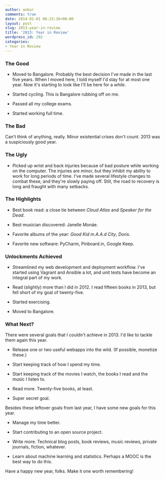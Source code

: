 ```yaml
---
author: ankur
comments: true
date: 2014-01-01 06:23:16+00:00
layout: post
slug: 2013-year-in-review
title: '2013: Year in Review'
wordpress_id: 292
categories:
- Year in Review
---
```


### The Good





	
  * Moved to Bangalore. Probably the best decision I've made in the last five years. When I moved here, I told myself I'd stay for at most one year. Now it's starting to look like I'll be here for a _while_.

	
  * Started cycling. This is Bangalore rubbing off on me.

	
  * Passed all my college exams.

	
  * Started working full time.




### The Bad


Can't think of anything, really. Minor existential crises don't count. 2013 was a suspiciously good year.


### The Ugly





	
  * Picked up wrist and back injuries because of bad posture while working on the computer. The injuries are minor, but they inhibit my ability to work for long periods of time. I've made several lifestyle changes to combat these, and they're slowly paying off. Still, the road to recovery is long and fraught with many setbacks.




### The Highlights





	
  * Best book read: a close tie between _Cloud Atlas_ and _Speaker for the Dead_.

	
  * Best musician discovered: Janelle Monáe.

	
  * Favorite albums of the year: _Good Kid m.A.A.d City_, _Doris_.

	
  * Favorite new software: PyCharm, Pinboard.in, Google Keep.




### Unlockments Achieved





	
  * Streamlined my web development and deployment workflow. I've started using Vagrant and Ansible a lot, and unit tests have become an integral part of my work.

	
  * Read (slightly) more than I did in 2012. I read fifteen books in 2013, but fell short of my goal of twenty-five.

	
  * Started exercising.

	
  * Moved to Bangalore.




### What Next?


There were several goals that I couldn't achieve in 2013. I'd like to tackle them again this year.



	
  * Release one or two useful webapps into the wild. (If possible, monetize these.)

	
  * Start keeping track of how I spend my time.

	
  * Start keeping track of the movies I watch, the books I read and the music I listen to.

	
  * Read more. Twenty-five books, at least.

	
  * Super secret goal.


Besides these leftover goals from last year, I have some new goals for this year.

	
  * Manage my time better.

	
  * Start contributing to an open source project.

	
  * Write more. Technical blog posts, book reviews, music reviews, private journals, fiction, whatever.

	
  * Learn about machine learning and statistics. Perhaps a MOOC is the best way to do this.


Have a happy new year, folks. Make it one worth remembering!
